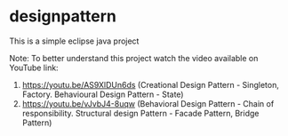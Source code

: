 # designpattern

This is a simple eclipse java project

Note: To better understand this project watch the video available on YouTube link: 
1. https://youtu.be/AS9XlDUn6ds (Creational Design Pattern - Singleton, Factory. Behavioural Design Pattern - State)
2. https://youtu.be/vJvbJ4-8uqw (Behavioral Design Pattern - Chain of responsibility. Structural design Pattern - Facade Pattern, Bridge Pattern)
